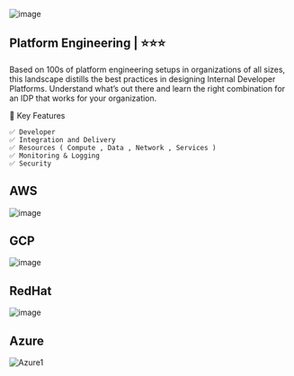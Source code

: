 ![image](https://github.com/user-attachments/assets/0ceeb685-b8e5-4f90-8d77-00cdc23dbd87)

## Platform Engineering  | ⭐⭐⭐
Based on 100s of platform engineering setups in organizations of all sizes, this landscape distills the best practices in designing Internal Developer Platforms. Understand what’s out there and learn the right combination for an IDP that works for your organization.



🚀  Key Features
```
✅ Developer
✅ Integration and Delivery 
✅ Resources ( Compute , Data , Network , Services )
✅ Monitoring & Logging
✅ Security
```


## AWS 
![image](https://github.com/user-attachments/assets/cbd11faf-a3a6-43e9-a20f-0dd457c9c60c)

## GCP
![image](https://github.com/user-attachments/assets/e1053d7f-5aa1-416e-9277-5d3df0fb31a9)

## RedHat
![image](https://github.com/user-attachments/assets/e77b5bd9-af77-48d0-8070-dc34153a69a3)

## Azure
![Azure1](https://github.com/user-attachments/assets/88c60fcd-19a8-4a24-afd4-2833796a07b3)



